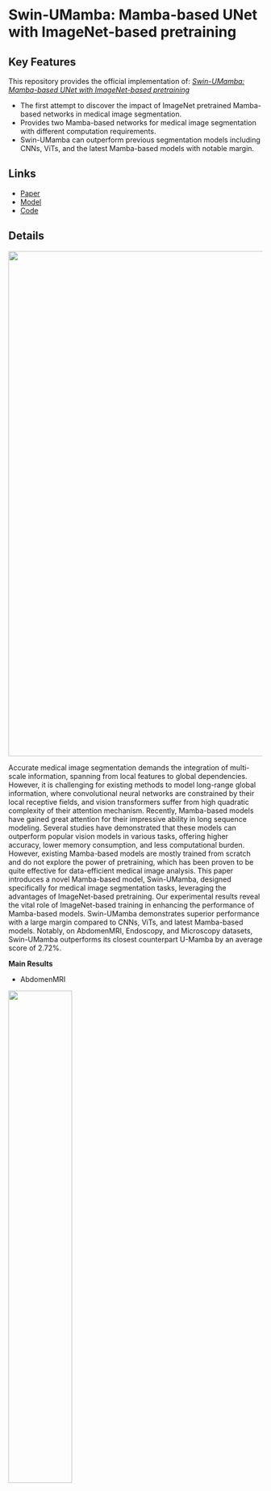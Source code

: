 # Swin-UMamba: Mamba-based UNet with ImageNet-based pretraining

## Key Features

This repository provides the official implementation of: *[Swin-UMamba: Mamba-based UNet with ImageNet-based pretraining](https://arxiv.org/abs/2402.03302)*

- The first attempt to discover the impact of ImageNet pretrained Mamba-based networks in medical image segmentation.
- Provides two Mamba-based networks for medical image segmentation with different computation requirements.
- Swin-UMamba can outperform previous segmentation models including CNNs, ViTs, and the latest Mamba-based models with notable margin. 

## Links

- [Paper](https://arxiv.org/abs/2402.03302)
- [Model](https://drive.google.com/drive/folders/1zOt0ZfQPjoPdY37NfLKevYs4x5eClThN?usp=sharing)
- [Code](https://github.com/JiarunLiu/Swin-UMamba)

## Details

<!-- Insert a pipeline of your algorithm here if got one -->
<div align="center">
    <a href="https://"><img width="1000px" height="auto" src="https://github.com/JiarunLiu/Swin-UMamba/blob/main/assets/swin-umamba.png"></a>
</div>

Accurate medical image segmentation demands the integration of multi-scale information, spanning from local features to global dependencies. However, it is challenging for existing methods to model long-range global information, where convolutional neural networks are constrained by their local receptive fields, and vision transformers suffer from high quadratic complexity of their attention mechanism. Recently, Mamba-based models have gained great attention for their impressive ability in long sequence modeling. Several studies have demonstrated that these models can outperform popular vision models in various tasks, offering higher accuracy, lower memory consumption, and less computational burden. However, existing Mamba-based models are mostly trained from scratch and do not explore the power of pretraining, which has been proven to be quite effective for data-efficient medical image analysis. This paper introduces a novel Mamba-based model, Swin-UMamba, designed specifically for medical image segmentation tasks, leveraging the advantages of ImageNet-based pretraining. Our experimental results reveal the vital role of ImageNet-based training in enhancing the performance of Mamba-based models. Swin-UMamba demonstrates superior performance with a large margin compared to CNNs, ViTs, and latest Mamba-based models. Notably, on AbdomenMRI, Endoscopy, and Microscopy datasets, Swin-UMamba outperforms its closest counterpart U-Mamba by an average score of 2.72%.



**Main Results**

- AbdomenMRI
<img src="https://github.com/JiarunLiu/Swin-UMamba/blob/main/assets/abdomenmr.png" width="50%" />

- Endoscopy
<img src="https://github.com/JiarunLiu/Swin-UMamba/blob/main/assets/endoscopy.png" width="50%" />

- Microscopy
<img src="https://github.com/JiarunLiu/Swin-UMamba/blob/main/assets/microscopy.png" width="50%" />


## Dataset Links

All three datasets can be downloaded from [U-Mamba](https://github.com/bowang-lab/U-Mamba).

## Get Started

**Main Requirements**  
> torch==2.0.1
> torchvision==0.15.2
> causal-conv1d==1.1.1
> mamba-ssm
> torchinfo  
> timm
> numba


**Installation**
```shell
# create a new conda env
conda create -n swin_umamba python=3.10
conda activate swin_umamba

# install requirements
pip install torch==2.0.1 torchvision==0.15.2
pip install causal-conv1d==1.1.1
pip install mamba-ssm
pip install torchinfo timm numba

# install swin_umamba
git clone https://github.com/JiarunLiu/Swin-UMamba
cd Swin-UMamba/swin_umamba
pip install -e .
```

**Download Model**

We use the ImageNet pretrained VMamba-Tiny model from [VMamba](https://github.com/MzeroMiko/VMamba). You need to download the model checkpoint and put it into `data/pretrained/vmamba/vmamba_tiny_e292.pth`

```
wget https://github.com/MzeroMiko/VMamba/releases/download/%2320240218/vssmtiny_dp01_ckpt_epoch_292.pth
mv vssmtiny_dp01_ckpt_epoch_292.pth data/pretrained/vmamba/vmamba_tiny_e292.pth
```

**Preprocess**
We use the same data & processing strategy following U-Mamba. Download dataset from [U-Mamba](https://github.com/bowang-lab/U-Mamba) and put them into the data folder. Then preprocess the dataset with following command:

```shell
nnUNetv2_plan_and_preprocess -d DATASET_ID --verify_dataset_integrity
```


**Training & Testing**

Using the following command to train & test Swin-UMamba

```shell
# AbdomenMR dataset
bash scripts/train_AbdomenMR.sh MODEL_NAME
# Endoscopy dataset
bash scripts/train_Endoscopy.sh MODEL_NAME
# Microscopy dataset 
bash scripts/train_Microscopy.sh MODEL_NAME
```

Here  `MODEL_NAME` can be:

- `nnUNetTrainerSwinUMamba`: Swin-UMamba model with ImageNet pretraining
- `nnUNetTrainerSwinUMambaD`: Swin-UMamba$\dagger$  model with ImageNet pretraining
- `nnUNetTrainerSwinUMambaScratch`: Swin-UMamba model without ImageNet pretraining
- `nnUNetTrainerSwinUMambaDScratch`: Swin-UMamba$\dagger$  model without ImageNet pretraining

You can download our model checkpoints [here](https://drive.google.com/drive/folders/1zOt0ZfQPjoPdY37NfLKevYs4x5eClThN?usp=sharing).


## 🙋‍♀️ Feedback and Contact

For further questions, please feel free to contact [Jiarun Liu](jr.liu@siat.ac.cn)


## 🛡️ License

This project is under the Apache License 2.0 license. See [LICENSE](LICENSE) for details.


## 🙏 Acknowledgement
 
Our code is based on [nnU-Net](https://github.com/MIC-DKFZ/nnUNet), [Mamba](https://github.com/state-spaces/mamba), [UMamba](https://github.com/bowang-lab/U-Mamba), [VMamba](https://github.com/MzeroMiko/VMamba), and [Swin-Unet](https://github.com/HuCaoFighting/Swin-Unet). We thank the authors for making their valuable code & data publicly available.


## 📝 Citation

If you find this repository useful, please consider citing this paper:
```
@article{Swin-UMamba,
    title={Swin-UMamba: Mamba-based UNet with ImageNet-based pretraining},
    author={Jiarun Liu and Hao Yang and Hong-Yu Zhou and Yan Xi and Lequan Yu and Yizhou Yu and Yong Liang and Guangming Shi and Shaoting Zhang and Hairong Zheng and Shanshan Wang},
    journal={arXiv preprint arXiv:2402.03302},
    year={2024}
}
```
